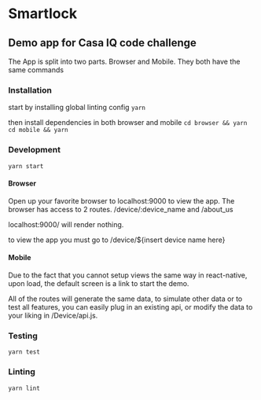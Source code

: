 # Smartlock

## Demo app for Casa IQ code challenge
The App is split into two parts. Browser and Mobile. They both have the same commands
### Installation
start by installing global linting config
`yarn`

then install dependencies in both browser and mobile
`cd browser && yarn`
`cd mobile && yarn`

### Development
`yarn start`

#### Browser
Open up your favorite browser to localhost:9000 to view the app.
The browser has access to 2 routes. /device/:device_name and /about_us

localhost:9000/ will render nothing.

to view the app you must go to /device/${insert device name here}

#### Mobile
Due to the fact that you cannot setup views the same way in react-native, upon load, the default screen is a link to start the demo.

All of the routes will generate the same data, to simulate other data or to test all features, you can easily plug in an existing api, or modify the data to your liking in /Device/api.js.

### Testing
`yarn test`

### Linting
`yarn lint`

